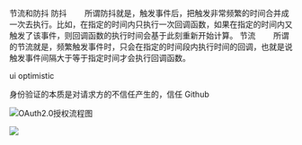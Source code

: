 节流和防抖
防抖
　　所谓防抖就是，触发事件后，把触发非常频繁的时间合并成一次去执行。比如，在指定的时间内只执行一次回调函数，如果在指定的时间内又触发了该事件，则回调函数的执行时间会基于此刻重新开始计算。
节流
　　所谓的节流就是，频繁触发事件时，只会在指定的时间段内执行时间的回调，也就是说触发事件间隔大于等于指定时间才会执行回调函数。

ui optimistic

身份验证的本质是对请求方的不信任产生的，信任 Github

![OAuth2.0授权流程图](https://gitee.com/caoyanbin/picgo/raw/master/img/20220201162252.png)

![](https://user-images.githubusercontent.com/2803210/146643318-fe1ffc42-6e48-4e95-ab62-9a0ac837901c.png)
